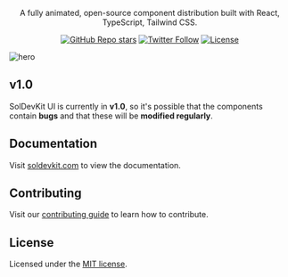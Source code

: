 <div align="center">
  <h1 style="position: absolute; width: 1px; height: 1px; padding: 0; margin: -1px; overflow: hidden; clip: rect(0, 0, 0, 0); white-space: nowrap; border-width: 0">SolDevKit UI</h1>
  <p align="center">
    A fully animated, open-source component distribution built with React, TypeScript, Tailwind CSS.
</p>

<a href="https://github.com/satyawaniaman/soldevkit/stargazers"><img alt="GitHub Repo stars" src="https://img.shields.io/github/stars/satyawaniaman/soldevkit?style=for-the-badge"></a>
<a href="https://twitter.com/soldevkit"><img alt="Twitter Follow" src="https://img.shields.io/twitter/follow/soldevkit_ui?style=for-the-badge&logo=x"></a>
<a href="https://github.com/satyawaniaman/soldevkit-UI/LICENSE.md"><img alt="License" src="https://img.shields.io/badge/License-MIT-yellow.svg?style=for-the-badge"></a>

</div>

![hero](https://www.soldevkit.com/_next/image?url=%2Fhero-img.png&w=3840&q=75)

## v1.0

SolDevKit UI is currently in **v1.0**, so it's possible that the components contain **bugs** and that these will be **modified regularly**.

## Documentation

Visit [soldevkit.com](https://soldevkit.com/docs) to view the documentation.

## Contributing

Visit our [contributing guide](https://github.com/satyawaniaman/soldevkit-UI/CONTRIBUTING.md) to learn how to contribute.

## License

Licensed under the [MIT license](https://github.com/satyawaniaman/soldevkit-UI/main/LICENSE.md).
